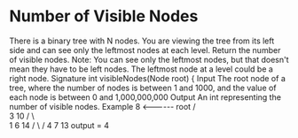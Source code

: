 # Number of Visible Nodes

There is a binary tree with N nodes. You are viewing the tree from its left side and can see only the leftmost nodes at each level. Return the number of visible nodes.
Note: You can see only the leftmost nodes, but that doesn't mean they have to be left nodes. The leftmost node at a level could be a right node.
Signature
int visibleNodes(Node root) {
Input
The root node of a tree, where the number of nodes is between 1 and 1000, and the value of each node is between 0 and 1,000,000,000
Output
An int representing the number of visible nodes.
Example
            8  <------ root
           / \
         3    10
        / \     \
       1   6     14
          / \    /
         4   7  13
output = 4
